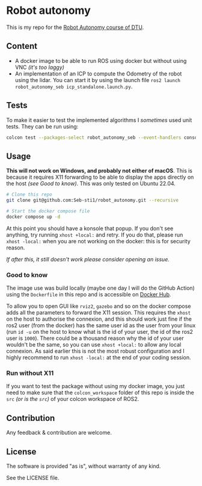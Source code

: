 # Robot autonomy

This is my repo for the [Robot Autonomy course of DTU](https://kurser.dtu.dk/course/34761).

## Content

- A docker image to be able to run ROS using docker but without using VNC _(it's too laggy)_
- An implementation of an ICP to compute the Odometry of the robot using the lidar.
  You can start it by using the launch file `ros2 launch robot_autonomy_seb icp_standalone.launch.py`.

## Tests

To make it easier to test the implemented algorithms I _sometimes_ used unit tests. They can be
run using:

```sh
colcon test --packages-select robot_autonomy_seb --event-handlers console_direct+
```

## Usage

**This will not work on Windows, and probably not either of macOS**. This
is because it requires X11 forwarding to be able to display the apps directly on the host _(see Good to know)_.
This was only tested on Ubuntu 22.04.

```sh
# Clone this repo
git clone git@github.com:Seb-sti1/robot_autonomy.git --recursive

# Start the docker compose file
docker compose up -d
```

At this point you should have a konsole that popup. If you don't see anything,
try running `xhost +local:` and retry. If you do that, please run `xhost -local:` when you
are not working on the docker: this is for security reason.

_If after this, it still doesn't work please consider opening an issue._

### Good to know

The image use was build locally (maybe one day I will do the GitHub Action) using the `Dockerfile` in this repo
and is accessible on [Docker Hub](https://hub.docker.com/r/sebsti1/robot-autonomy).

To allow you to open GUI like `rviz2`, `gazebo` and so on the docker compose adds all the
parameters to forward the X11 session. This requires the `xhost` on the host to authorise
the connexion, and this should work just fine if the ros2 user (from the docker) has the same user id
as the user from your linux (run `id -u` on the host to know what is the id of your
user, the id of the ros2 user is `1000`). There could be a thousand reason why the id of
your user wouldn't be the same, so you can use `xhost +local:` to allow any local connexion.
As said earlier this is not the most robust configuration and I highly recommend to
run `xhost -local:` at the end of your coding session.

### Run without X11

If you want to test the package without using my docker image, you just need to make sure that
the `colcon_workspace` folder of this repo is inside the `src` _(or is the `src`)_ of your colcon
workspace of ROS2.

## Contribution

Any feedback & contribution are welcome.

## License

The software is provided "as is", without warranty of any kind.

See the LICENSE file.
